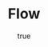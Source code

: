 ---
title: "Flow"
bookCover: "/assets/book-covers/flow.jpg"
slug: "flow"
bookAuthor: "Csickzentmihalyi"
rating: 10
done: false
amazonLink: ""
author:
  name: Rico Trebeljahr
  picture: "/assets/blog/profile.jpeg"
---